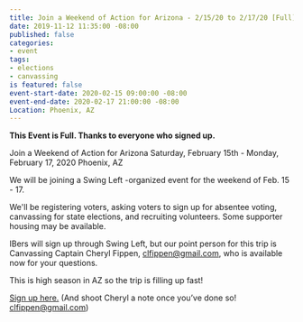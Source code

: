```yaml
---
title: Join a Weekend of Action for Arizona - 2/15/20 to 2/17/20 [Full]
date: 2019-11-12 11:35:00 -08:00
published: false
categories:
- event
tags:
- elections
- canvassing
is featured: false
event-start-date: 2020-02-15 09:00:00 -08:00
event-end-date: 2020-02-17 21:00:00 -08:00
Location: Phoenix, AZ
---
```


**This Event is Full. Thanks to everyone who signed up.**

Join a Weekend of Action for Arizona
Saturday, February 15th - Monday, February 17, 2020 
Phoenix, AZ 

We will be joining a Swing Left -organized event for the weekend of Feb. 15 - 17. 

We'll be registering voters, asking voters to sign up for absentee voting, canvassing for state elections, and recruiting volunteers. Some supporter housing may be available. 

IBers will sign up through Swing Left, but our point person for this trip is Canvassing Captain Cheryl Fippen, clfippen@gmail.com, who is available now for your questions.

This is high season in AZ so the trip is filling up fast! 

[Sign up here.](https://swingleft.org/p/we-love-arizona-WOA-feb15) (And shoot Cheryl a note once you’ve done so! clfippen@gmail.com)